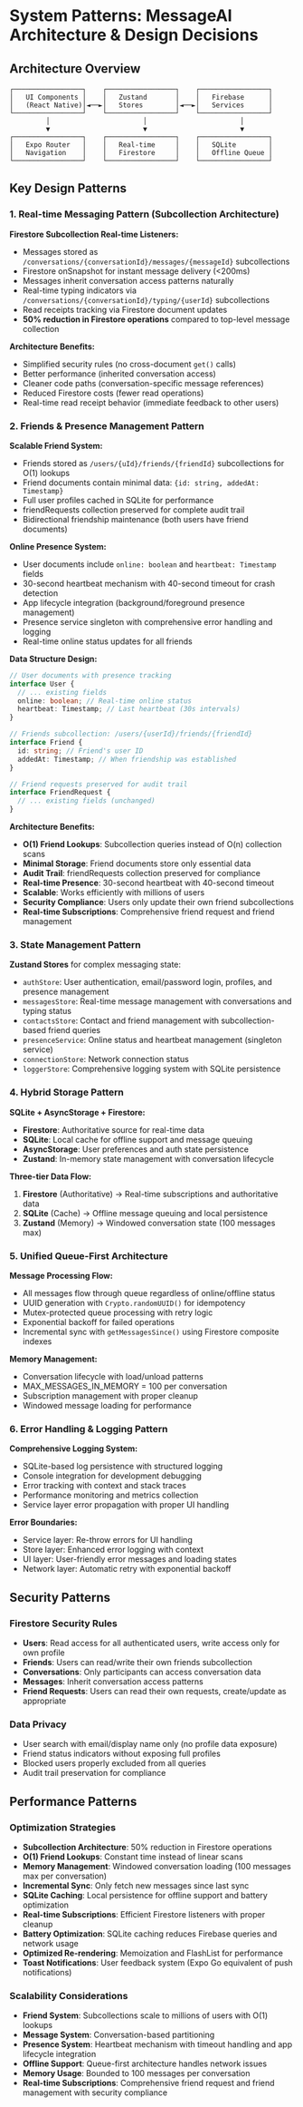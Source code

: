 # System Patterns: MessageAI Architecture & Design Decisions

## Architecture Overview

```
┌─────────────────┐    ┌─────────────────┐    ┌─────────────────┐
│   UI Components │    │   Zustand       │    │   Firebase      │
│   (React Native)│◄──►│   Stores        │◄──►│   Services      │
└─────────────────┘    └─────────────────┘    └─────────────────┘
         │                       │                       │
         ▼                       ▼                       ▼
┌─────────────────┐    ┌─────────────────┐    ┌─────────────────┐
│   Expo Router   │    │   Real-time     │    │   SQLite        │
│   Navigation    │    │   Firestore     │    │   Offline Queue │
└─────────────────┘    └─────────────────┘    └─────────────────┘
```

## Key Design Patterns

### 1. Real-time Messaging Pattern (Subcollection Architecture)

**Firestore Subcollection Real-time Listeners:**

- Messages stored as `/conversations/{conversationId}/messages/{messageId}` subcollections
- Firestore onSnapshot for instant message delivery (<200ms)
- Messages inherit conversation access patterns naturally
- Real-time typing indicators via `/conversations/{conversationId}/typing/{userId}` subcollections
- Read receipts tracking via Firestore document updates
- **50% reduction in Firestore operations** compared to top-level message collection

**Architecture Benefits:**

- Simplified security rules (no cross-document `get()` calls)
- Better performance (inherited conversation access)
- Cleaner code paths (conversation-specific message references)
- Reduced Firestore costs (fewer read operations)
- Real-time read receipt behavior (immediate feedback to other users)

### 2. Friends & Presence Management Pattern

**Scalable Friend System:**

- Friends stored as `/users/{uId}/friends/{friendId}` subcollections for O(1) lookups
- Friend documents contain minimal data: `{id: string, addedAt: Timestamp}`
- Full user profiles cached in SQLite for performance
- friendRequests collection preserved for complete audit trail
- Bidirectional friendship maintenance (both users have friend documents)

**Online Presence System:**

- User documents include `online: boolean` and `heartbeat: Timestamp` fields
- 30-second heartbeat mechanism with 40-second timeout for crash detection
- App lifecycle integration (background/foreground presence management)
- Presence service singleton with comprehensive error handling and logging
- Real-time online status updates for all friends

**Data Structure Design:**

```typescript
// User documents with presence tracking
interface User {
  // ... existing fields
  online: boolean; // Real-time online status
  heartbeat: Timestamp; // Last heartbeat (30s intervals)
}

// Friends subcollection: /users/{userId}/friends/{friendId}
interface Friend {
  id: string; // Friend's user ID
  addedAt: Timestamp; // When friendship was established
}

// Friend requests preserved for audit trail
interface FriendRequest {
  // ... existing fields (unchanged)
}
```

**Architecture Benefits:**

- **O(1) Friend Lookups**: Subcollection queries instead of O(n) collection scans
- **Minimal Storage**: Friend documents store only essential data
- **Audit Trail**: friendRequests collection preserved for compliance
- **Real-time Presence**: 30-second heartbeat with 40-second timeout
- **Scalable**: Works efficiently with millions of users
- **Security Compliance**: Users only update their own friend subcollections
- **Real-time Subscriptions**: Comprehensive friend request and friend management

### 3. State Management Pattern

**Zustand Stores** for complex messaging state:

- `authStore`: User authentication, email/password login, profiles, and presence management
- `messagesStore`: Real-time message management with conversations and typing status
- `contactsStore`: Contact and friend management with subcollection-based friend queries
- `presenceService`: Online status and heartbeat management (singleton service)
- `connectionStore`: Network connection status
- `loggerStore`: Comprehensive logging system with SQLite persistence

### 4. Hybrid Storage Pattern

**SQLite + AsyncStorage + Firestore:**

- **Firestore**: Authoritative source for real-time data
- **SQLite**: Local cache for offline support and message queuing
- **AsyncStorage**: User preferences and auth state persistence
- **Zustand**: In-memory state management with conversation lifecycle

**Three-tier Data Flow:**

1. **Firestore** (Authoritative) → Real-time subscriptions and authoritative data
2. **SQLite** (Cache) → Offline message queuing and local persistence
3. **Zustand** (Memory) → Windowed conversation state (100 messages max)

### 5. Unified Queue-First Architecture

**Message Processing Flow:**

- All messages flow through queue regardless of online/offline status
- UUID generation with `Crypto.randomUUID()` for idempotency
- Mutex-protected queue processing with retry logic
- Exponential backoff for failed operations
- Incremental sync with `getMessagesSince()` using Firestore composite indexes

**Memory Management:**

- Conversation lifecycle with load/unload patterns
- MAX_MESSAGES_IN_MEMORY = 100 per conversation
- Subscription management with proper cleanup
- Windowed message loading for performance

### 6. Error Handling & Logging Pattern

**Comprehensive Logging System:**

- SQLite-based log persistence with structured logging
- Console integration for development debugging
- Error tracking with context and stack traces
- Performance monitoring and metrics collection
- Service layer error propagation with proper UI handling

**Error Boundaries:**

- Service layer: Re-throw errors for UI handling
- Store layer: Enhanced error logging with context
- UI layer: User-friendly error messages and loading states
- Network layer: Automatic retry with exponential backoff

## Security Patterns

### Firestore Security Rules

- **Users**: Read access for all authenticated users, write access only for own profile
- **Friends**: Users can read/write their own friends subcollection
- **Conversations**: Only participants can access conversation data
- **Messages**: Inherit conversation access patterns
- **Friend Requests**: Users can read their own requests, create/update as appropriate

### Data Privacy

- User search with email/display name only (no profile data exposure)
- Friend status indicators without exposing full profiles
- Blocked users properly excluded from all queries
- Audit trail preservation for compliance

## Performance Patterns

### Optimization Strategies

- **Subcollection Architecture**: 50% reduction in Firestore operations
- **O(1) Friend Lookups**: Constant time instead of linear scans
- **Memory Management**: Windowed conversation loading (100 messages max per conversation)
- **Incremental Sync**: Only fetch new messages since last sync
- **SQLite Caching**: Local persistence for offline support and battery optimization
- **Real-time Subscriptions**: Efficient Firestore listeners with proper cleanup
- **Battery Optimization**: SQLite caching reduces Firebase queries and network usage
- **Optimized Re-rendering**: Memoization and FlashList for performance
- **Toast Notifications**: User feedback system (Expo Go equivalent of push notifications)

### Scalability Considerations

- **Friend System**: Subcollections scale to millions of users with O(1) lookups
- **Message System**: Conversation-based partitioning
- **Presence System**: Heartbeat mechanism with timeout handling and app lifecycle integration
- **Offline Support**: Queue-first architecture handles network issues
- **Memory Usage**: Bounded to 100 messages per conversation
- **Real-time Subscriptions**: Comprehensive friend request and friend management with security compliance
